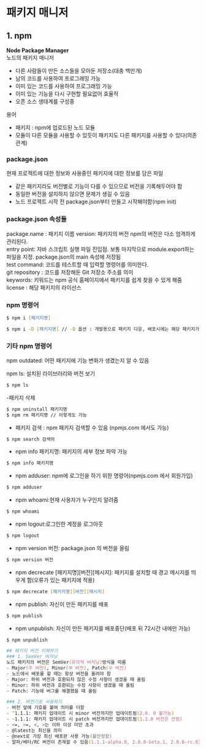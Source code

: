 # 패키지 매니저

## 1. npm
**Node Package Manager**    
노드의 패키지 매니저

- 다른 사람들이 만든 소스들을 모아둔 저장소(대충 백만개)
- 남의 코드를 사용하여 프로그래밍 가능
- 이미 있는 코드를 사용하여 프로그래밍 가능
- 이미 있는 기능을 다시 구현할 필요없어 효율적
- 오픈 소스 생태계를 구성중

용어 
- 패키지 : npm에 업로드된 노드 모듈
- 모듈이 다른 모듈을 사용할 수 있듯이 패키지도 다른 패키지를 사용할 수 있다(의존 관계)

### package.json
현재 프로젝트에 대한 정보와 사용중인 패키지에 대한 정보를 담은 파일
- 같은 패키지라도 버전별로 기능이 다를 수 있으므로 버전을 기록해두어야 함
- 동일한 버전을 설치하지 않으면 문제가 생길 수 있음
- 노드 프로젝트 시작 전 package.json부터 만들고 시작해야함(npm init)

### package.json 속성들
package.name : 패키지 이름
version: 패키지의 버전 npm의 버전은 다소 엄격하게 관리된다.     
entry point: 자바 스크립트 실행 파일 진입점. 보통 마지막으로 module.export하는 파일을 지정. package.json의 main 속성에 저장됨   
test command: 코드를 테스트할 때 입력할 명령어를 의미한다.  
git repository : 코드를 저장해둔 Git 저장소 주소를 의미     
keywords: 키워드는 npm 공식 홈페이지에서 패키지를 쉽게 찾을 수 있게 해줌     
license : 해당 패키지의 라이선스

### npm 명령어
``` zsh
$ npm i [패키지명]
```

```zsh
$ npm i -D [패키지명] // -D 옵션 : 개발용으로 패키지 다운, 배포시에는 해당 패키지가 포함되어 있지 않음
```
### 기타 npm 명령어
npm outdated: 어떤 패키지에 기능 변화가 생겼는지 알 수 있음

npm ls: 설치된 라이브러리와 버전 보기
```zsh
$ npm ls
```
-패키지 삭제
```zsh
$ npm uninstall 패키지명
$ npm rm 패키지명 // 이렇게도 가능
```
- 패키지 검색 : npm 패키지 검색할 수 있음 (npmjs.com 에서도 가능)
```zsh
$ npm search 검색어 
```
- npm info 패키지명: 패키지의 세부 정보 파악 가능
```zsh
$ npm info 패키지명 
```
- npm adduser: npm에 로그인을 하기 위한 명령어(npmjs.com 에서 회원가입)
```zsh
$ npm adduser 
```
- npm whoami:현재 사용자가 누구인지 알려줌
```zsh
$ npm whoami
```
- npm logout:로그인한 계정을 로그아웃
```zsh
$ npm logout
```
- npm version 버전: package.json 의 버전을 올림
```zsh
$ npm version 버전
```
- npm decrecate [패키지명][버전][메시지]: 패키지를 설치할 때 경고 메시지를 띄우게 함(오류가 있는 패키지에 적용)
```zsh
$ npm decrecate [패키지명][버전][메시지]
```
- npm publish: 자신이 만든 패키지를 배포
```zsh
$ npm publish
```

- npm unpublish: 자신이 만든 패키지를 배포중단(배포 뒤 72시간 내에만 가능)
```zsh
$ npm unpublish

## 패키지 버전 이해하기
### 1. SemVer 버저닝
노드 패키지의 버전은 SemVer(유의적 버저닝)방식을 따름
- Major(주 버전), Minor(부 버전), Patch(수 버전)
- 노드에서 배포를 할 때는 항상 버전을 올려야 함
- Major: 하위 버전과 호환되지 않은 수정 사항이 생겼을 때 올림
- Minor: 하위 버전과 호환되는 수정 사항이 생겼을 때 올림
- Patch: 기능에 버그를 해결했을 때 올림 

### 2. 버전기호 사용하기
- 버전 앞에 기호를 붙여 의미를 더함
- ^1.1.1: 패키지 업데이트 시 minor 버전까지만 업데이트됨(2.0. 0 불가능)
- ~1.1.1: 패키지 업데이트 시 patch 버전까지만 업데이트됨(1.2.0 버전은 안됨)
- <=, >=, <, >는 이하 이상 미만 초과
- @latest는 최신을 의미
- @next로 가장 최신 배포판 사용 가능(불안정함)
- 알파/베타/RC 버전이 존재할 수 있음(1.1.1-alpha.0, 2.0.0-beta.1, 2.0.0-rc.0)   
